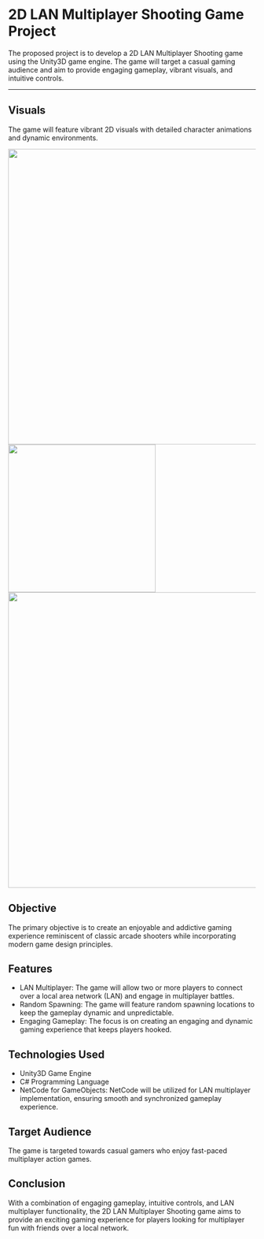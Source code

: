 # 2D LAN Multiplayer Shooting Game Project

The proposed project is to develop a 2D LAN Multiplayer Shooting game using the Unity3D game engine. The game will target a casual gaming audience and aim to provide engaging gameplay, vibrant visuals, and intuitive controls. 

---
## Visuals

The game will feature vibrant 2D visuals with detailed character animations and dynamic environments.

<img src="https://github.com/AdityaKumar-009/2D-LAN-GAME/assets/108915964/81aacce5-84ef-4970-804d-8e973cc3b9bf" height="600" />
<img src="https://github.com/AdityaKumar-009/2D-LAN-GAME/assets/108915964/22b442c8-a02d-4f85-a9a0-9d62780bd8f5" height="300" />
<img src="https://github.com/AdityaKumar-009/2D-LAN-GAME/assets/108915964/11bb182c-69a8-4f29-9d46-1b3daebbc1d6" height="600" />

## Objective

The primary objective is to create an enjoyable and addictive gaming experience reminiscent of classic arcade shooters while incorporating modern game design principles.

## Features

- LAN Multiplayer: The game will allow two or more players to connect over a local area network (LAN) and engage in multiplayer battles.
- Random Spawning: The game will feature random spawning locations to keep the gameplay dynamic and unpredictable.
- Engaging Gameplay: The focus is on creating an engaging and dynamic gaming experience that keeps players hooked.

## Technologies Used

- Unity3D Game Engine
- C# Programming Language
- NetCode for GameObjects: NetCode will be utilized for LAN multiplayer implementation, ensuring smooth and synchronized gameplay experience.

## Target Audience

The game is targeted towards casual gamers who enjoy fast-paced multiplayer action games.

## Conclusion

With a combination of engaging gameplay, intuitive controls, and LAN multiplayer functionality, the 2D LAN Multiplayer Shooting game aims to provide an exciting gaming experience for players looking for multiplayer fun with friends over a local network.

